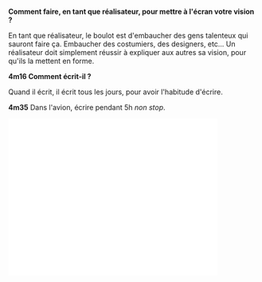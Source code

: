 
**Comment faire, en tant que réalisateur, pour mettre à l'écran votre vision ?**

En tant que réalisateur, le boulot est d'embaucher des gens talenteux qui sauront faire ça. Embaucher des costumiers, des designers, etc... Un réalisateur doit simplement réussir à expliquer aux autres sa vision, pour qu'ils la mettent en forme.

**4m16 Comment écrit-il ?**

Quand il écrit, il écrit tous les jours, pour avoir l'habitude d'écrire.

**4m35** Dans l'avion, écrire pendant 5h _non stop_.

<iframe width="420" height="315" src="//www.youtube.com/embed/vXGUEjYCybA" frameborder="0" allowfullscreen></iframe>